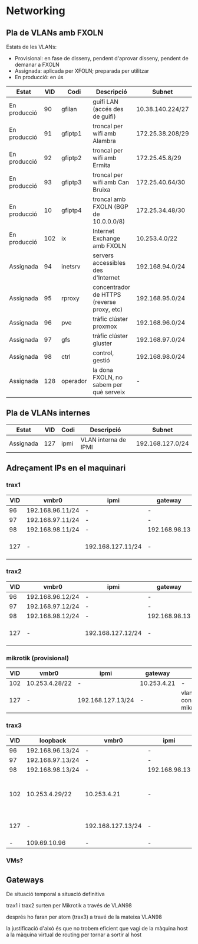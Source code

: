 # Networking

## Pla de VLANs amb FXOLN

Estats de les VLANs:

- Provisional: en fase de disseny, pendent d'aprovar disseny, pendent de demanar a FXOLN
- Assignada: aplicada per XFOLN; preparada per utilitzar
- En producció: en ús

Estat | VID | Codi | Descripció | Subnet
----- | --- | ---- | ---------- | ------
En producció | 90 | gfilan | guifi LAN (accés des de guifi) | 10.38.140.224/27
En producció | 91 | gfiptp1 | troncal per wifi amb Alambra | 172.25.38.208/29
En producció | 92 | gfiptp2 | troncal per wifi amb Ermita | 172.25.45.8/29
En producció | 93 | gfiptp3 | troncal per wifi amb Can Bruixa | 172.25.40.64/30
En producció | 10 | gfiptp4 | troncal amb FXOLN (BGP de 10.0.0.0/8) | 172.25.34.48/30
En producció | 102 | ix | Internet Exchange amb FXOLN | 10.253.4.0/22
Assignada | 94 | inetsrv | servers accessibles des d'Internet | 192.168.94.0/24
Assignada | 95 | rproxy | concentrador de HTTPS (reverse proxy, etc) | 192.168.95.0/24
Assignada | 96 | pve | tràfic clúster proxmox | 192.168.96.0/24
Assignada | 97 | gfs | tràfic clúster gluster | 192.168.97.0/24
Assignada | 98 | ctrl | control, gestió | 192.168.98.0/24
Assignada | 128 | operador | la dona FXOLN, no sabem per què serveix | -

## Pla de VLANs internes

Estat | VID | Codi | Descripció | Subnet
----- | --- | ---- | ---------- | ------
Assignada | 127 | ipmi | VLAN interna de IPMI | 192.168.127.0/24

## Adreçament IPs en el maquinari

### trax1

VID | vmbr0 | ipmi | gateway | notes
--- | ----- | ---- | ------- | -----
96 | 192.168.96.11/24 | - | - | -
97 | 192.168.97.11/24 | - | - | -
98 | 192.168.98.11/24 | - | 192.168.98.13 | -
127 | - | 192.168.127.11/24 | - | vlan interna, connectada a mikrotik/trax3

### trax2

VID | vmbr0 | ipmi | gateway | notes
--- | ----- | ---- | ------- | -----
96 | 192.168.96.12/24 | - | - | -
97 | 192.168.97.12/24 | - | - | -
98 | 192.168.98.12/24 | - | 192.168.98.13 | -
127 | - | 192.168.127.12/24 | - | vlan interna, connectada a mikrotik/trax3

### mikrotik (provisional)

VID | vmbr0 | ipmi | gateway | notes
--- | ----- | ---- | ------- | -----
102 | 10.253.4.28/22 | - | 10.253.4.21 | -
127 | - | 192.168.127.13/24 | - | vlan interna, connectada a mikrotik/trax3

### trax3

VID | loopback | vmbr0 | ipmi | gateway | notes
--- | -------- | ----- | ---- | ------- | -----
96 | 192.168.96.13/24 | - | - | -
97 | 192.168.97.13/24 | - | - | -
98 | 192.168.98.13/24 | - | 192.168.98.13 | -
102 | 10.253.4.29/22 | 10.253.4.21 | - | pendent de confirmar amb FXOLN
127 | - | 192.168.127.13/24 | - | - | vlan interna, connectada a mikrotik/trax3
- | 109.69.10.96 | - | - | loopback


### VMs?

## Gateways

De situació temporal a situació definitiva

trax1 i trax2 surten per Mikrotik a través de VLAN98

després ho faran per atom (trax3) a travé de la mateixa VLAN98

la justificació d'això és que no trobem eficient que vagi de la màquina host a la màquina virtual de routing per tornar a sortir al host
